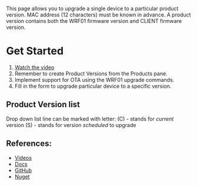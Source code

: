 This page allows you to upgrade a single device to a particular product version. MAC
address (12 characters) must be known in advance. A product version contains
both the WRF01 firmware version and CLIENT firmware version.

# Get Started
1. [Watch the video](https://www.youtube.com/watch?v=ffu48lyhWfc&t=1s)
2. Remember to create Product Versions from the Products pane.
3. Implement support for OTA using the WRF01 upgrade commands.
4. Fill in the form to upgrade particular device to a specific version.

## Product Version list
Drop down list line can be marked with letter:
(C) - stands for *current* version
(S) - stands for version *scheduled* to upgrade

## References:
- [Videos](https://www.youtube.com/channel/UCPXLPuDVMSlcc-MEGhW1kGw)
- [Docs](https://devicedrive.com/downloads/)
- [GitHub](https://github.com/DeviceDrive) 
- [Nuget](https://www.nuget.org/profiles/devicedrive)
